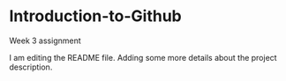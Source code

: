 # Introduction-to-Github
Week 3 assignment

I am editing the README file. Adding some more details about the project description.
